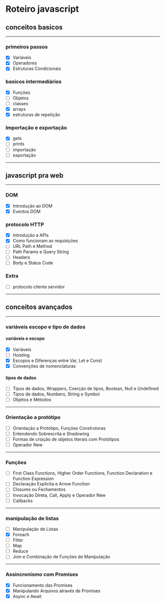 # Roteiro javascript

## conceitos basicos
---
### primeiros passos

- [x] Variáveis
- [x] Operadores
- [x] Estruturas Condicionais

### basicos intermediários

- [x] Funções
- [ ] Objetos
- [ ] classes
- [x] arrays
- [x] estruturas de repetição

### Importação e exportação

- [x] gets
- [ ] prints
- [ ] importação
- [ ] exportação

---

## javascript pra web

---
### DOM

- [x] Introdução ao DOM
- [x] Eventos DOM

### protocolo HTTP

- [x] Introdução a APIs
- [x] Como funcionam as requisições
- [ ] URL Path e Method
- [ ] Path Params e Query String
- [ ] Headers
- [ ] Body e Status Code

### Extra

- [ ] protocolo cliente servidor
---

## conceitos avançados
---
### variáveis escopo e tipo de dados

#### variáveis e escopo

- [x] Variáveis
- [ ] Hoisting
- [x] Escopos e Diferenças entre Var, Let e Const
- [x] Convenções de nomenclaturas

#### tipos de dados

- [ ] Tipos de dados, Wrappers, Coerção de tipos, Boolean, Null e Undefined
- [ ] Tipos de dados, Numbers, String e Symbol
- [ ] Objetos e Métodos

---
### Orientação a protótipo

- [ ] Orientação a Protótipo, Funções Construtoras
- [ ] Entendendo Sobrescrita e Shadowing
- [ ] Formas de criação de objetos literais com Protótipos
- [ ] Operador New

---
### Funções

- [ ] First Class Functions, Higher Order Functions, Function Declaration e Function Expression
- [ ] Declaração Explícita e Arrow Function
- [ ] Closures ou Fechamentos
- [ ] Invocação Direta, Call, Apply e Operador New
- [ ] Callbacks

---
### manipulação de listas

- [ ]  Manipulação de Listas
- [x]  Foreach
- [ ]  Filter
- [ ]  Map
- [ ]  Reduce
- [ ]  Join e Combinação de Funções de Manipulação

---
### Assincronismo com Promises
- [x]  Funcionamento das Promises
- [x]  Manipulando Arquivos através de Promises
- [x]  Async e Await
